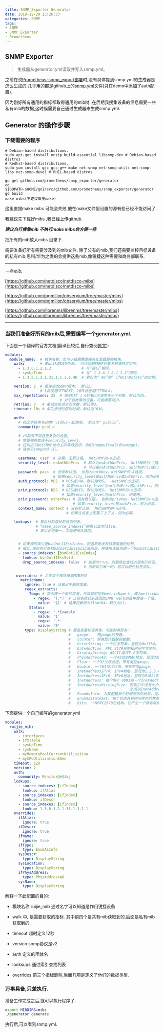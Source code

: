 ```yaml
---
title: SNMP_Exporter Generator
date: 2019-12-24 15:26:33
categories: SNMP
tags:
- SNMP
- SNMP_Exporter
- Prometheus
---
```


## SNMP Exporter

>  生成器从generator.yml读取并写入snmp.yml。

之前在说[Prometheus-snmp_export部署](https://blog.51ai.vip/2019/08/29/Prometheus-snmp-export%E9%83%A8%E7%BD%B2/)时,没有具体提到snmp.yml的生成器是怎么生成的.几乎用的都是github上的[snmp.yml](https://github.com/prometheus/snmp_exporter/blob/master/snmp.yml)文件(只在demo中添加了auth配置).

因为刚好所有通用的指标都取得通用的mib树. 在后期我搜集设备的信息需要一些私有mib的数据,这时候需要自己通过生成器来生成snmp.yml.

## Generator 的操作步骤



### 下载需要的程序

```
# Debian-based distributions.
sudo apt-get install unzip build-essential libsnmp-dev # Debian-based distros
# Redhat-based distributions.
sudo yum install gcc gcc-g++ make net-snmp net-snmp-utils net-snmp-libs net-snmp-devel # RHEL-based distros

go get github.com/prometheus/snmp_exporter/generator
cd ${GOPATH-$HOME/go}/src/github.com/prometheus/snmp_exporter/generator
go build
make mibs(不建议直接make)
```

这里直接make mibs 可能会失败,他在make文件里设置的源有些已经不能访问了.

我建议先下载好mibs ,我已经上传[github](https://github.com/prometheus/snmp_exporter).

***建议自行搜集mib 不执行make mibs会方便一些***

把所有的mib放入mibs 目录下.

需要准备好所有需要涉及到的mib文件. 除了公有的mib,我们还需要监控目标设备的私有mib.思科/华为之类的会提供这些mib,像锐捷这种需要和商务部联系.

---

*一些mib:*

  [https://github.com/netdisco/netdisco-mibs](https://github.com/netdisco/netdisco-mibs)

  [https://github.com/pgmillon/observium/tree/master/mibs](https://github.com/pgmillon/observium/tree/master/mibs)

  [https://github.com/librenms/librenms/tree/master/mibs](https://github.com/librenms/librenms/tree/master/mibs)

---

### 当我们准备好所有的mib后,需要编写一个generator.yml.

下面是一个翻译的官方文档(翻译比较烂,自行查阅[原文]([https://github.com/prometheus/snmp_exporter/tree/master/generator](https://github.com/prometheus/snmp_exporter/tree/master/generator))):

```yaml
modules:
  module_name:  # 模块名称。您可以根据需要拥有任意数量的模块。
    walk:       # 要walk的OID列表。 也可以是SNMP对象名称或特定实例。
      - 1.3.6.1.2.1.2              # 与“接口”相同。
      - sysUpTime                  # 与“ 1.3.6.1.2.1.1.3”相同。
      - 1.3.6.1.2.1.31.1.1.1.6.40  # 索引为“ 40”的“ ifHCInOctets”的实例。

    version: 2  # 要使用的SNMP版本。 默认2。
                # 1将使用GETNEXT，2和3将使用GETBULK。
    max_repetitions: 25  # 使用GET / GETBULK请求多少个对象，默认为25。
                         # 对于有故障的设备，可能需要减少。
    retries: 3   # 重试失败请求的次数，默认为3。
    timeout: 10s # 每次步行的超时时间，默认为10秒。

    auth:
      # 社区字符串与SNMP v1和v2一起使用。 默认为“ public”。
      community: public

      # v3具有不同且更复杂的设置。
      # 需要哪些取决于security_level。
      # 还列出了NetSNMP命令上的等效选项，例如snmpbulkwalk和snmpget。
      # 请参见snmpcmd（1）。

      username: user  # 必需，无默认值。 NetSNMP的-u选项。
      security_level: noAuthNoPriv  # 默认为noAuthNoPriv。 NetSNMP的-l选项。
                                    # 可以是noAuthNoPriv，authNoPriv或authPriv。
      password: pass  # 没有默认值。 也称为authKey，NetSNMP的-A选项。
                      # 如果security_level是authNoPriv或authPriv，则为必需。
      auth_protocol: MD5  # MD5或SHA，默认为MD5。 -NetSNMP的选项。
                          # 如果security_level为authNoPriv或authPriv，则使用此属性。
      priv_protocol: DES  # DES或AES，默认为DES。 NetSNMP的-x选项。
                          # 如果security_level为authPriv，则使用。
      priv_password: otherPass # 没有默认值。 也称为privKey，NetSNMP的-X选项。
                               # 如果security_level是authPriv，则为必需。
      context_name: context # 没有默认值。 NetSNMP的-n选项。
                            # 如果在设备上配置了上下文，则为必需。

    lookups:  # 要执行的查找的可选列表。
              # “keep_source_indexes”的默认值为false。 
              # 索引必须唯一，才能使用此选项。


      # 如果表的索引是bsnDot11EssIndex，则通常是该表结果度量的标签。
      # 相反,使用索引查找bsnDot11EssSsid表条目，并使用该值创建一个bsnDot11EssSsid标签。
      - source_indexes: [bsnDot11EssIndex]
        lookup: bsnDot11EssSsid
        drop_source_indexes: false  # 如果为true，则删除此查找的源索引标签。
                                    # 当新索引唯一时，这可以避免标签混乱。

     overrides: # 允许每个模块覆盖MIB的位
       metricName:
         ignore: true # 从输出中删除度量。
         regex_extracts:
           Temp: # 将创建一个新的度量，并将其附加到metricName上，成为metricNameTemp。
             - regex: '(.*)' # 正则表达式从返回的SNMP walk的值中提取一个值。
               value: '$1' # 结果将解析为float64，默认为$1。
           Status:
             - regex: '.*Example'
               value: '1'
             - regex: '.*'
               value: '0'
         type: DisplayString # 覆盖度量标准类型，可能的类型有：
                             #   gauge:   带gauge的整数。
                             #   counter: 带类型计数器的整数。
                             #   OctetString: 一个位字符串，呈现为0xff34。
                             #   DateAndTime: RFC 2579日期和时间字节序列。如果设备没有时区数据，则使用UTC。
                             #   DisplayString: ASCII或UTF-8字符串。
                             #   PhysAddress48: 一个48位的MAC地址，呈现为00:01:02:03:04:ff。
                             #   Float: 一个32位浮点值，带有类型gauge。
                             #   Double: 一个64位浮点值，带有类型gauge。
                             #   InetAddressIPv4: IPv4地址，呈现为1.2.3.4。
                             #   InetAddressIPv6: IPv6地址，呈现为0102:0304:0506:0708:090A:0B0C:0D0E:0F10。
                             #   InetAddress: 每个RFC 4001有一个InetAddress。必须以InetAddressType开头。
                             #   InetAddressMissingSize: 因索引中没有大小而违反RFC 4001第4.1节的InetAddress。
                             #                           必须以InetAddressType开头。
                             #   EnumAsInfo: 为其创建单个时间序列的枚举。适用于恒定值。
                             #   EnumAsStateSet: 每个状态具有时间序列的枚举。适用于可变低基数枚举。
                             #   Bits: 一种RFC2578位结构，它产生一个具有每位时间序列的状态集。
```

下面提供一个自己编写的generator.yml

```yaml
modules:
  ruijie_mib:
    walk: 
      - interfaces
      - ifXTable
      - sysUpTime
      - sysName
      - myMemoryPoolCurrentUtilization
      - myCPUUtilization5Sec
    timeout: 12s
    version: 2
    auth:
      community: Monitor@#@Jkj
    lookups:
      - source_indexes: [ifIndex]
        lookup: ifAlias
      - source_indexes: [ifIndex]
        lookup: ifDescr
      - source_indexes: [ifIndex]
        lookup: 1.3.6.1.2.1.31.1.1.1.1 
    overrides:
      ifAlias:
        ignore: true
      ifDescr:
        ignore: true
      ifName:
        ignore: true
      ifType:
        type: EnumAsInfo
      sysDescr:
        type: DisplayString
      sysLocation:
        type: DisplayString
      ifPhysAddress:
        type: PhysAddress48
      sysName:
        type: DisplayString
```

解释一下此配置的目的:

* 模块名称 ruijie_mib  通过名字可以知道是作用锐捷设备

* walk 中, 是需要获取的指标. 其中前四个是共有mib获取到的,后面是私有mib获取到的.

* timeout 超时定义12秒

* version snmp协议是v2 

* auth 定义的团体名 

* looksups 通过索引查找列表

* overrides  前三个指标删除,后面几项是定义了他们的数据类型.

### 万事具备,只差执行.

准备工作完成之后,就可以执行程序了. 

```bash
export MIBDIRS=mibs
./generator generate
```

执行后,可以看到snmp.yml.
